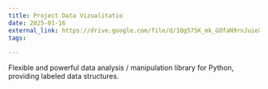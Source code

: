 ```yaml
---
title: Project Data Vizualitatio
date: 2025-01-16
external_link: https://drive.google.com/file/d/1Qg57SK_mk_GOfaN9rnJuieXqvlTVlWYC/view?usp=drive_link
tags:
  
---
```


Flexible and powerful data analysis / manipulation library for Python, providing labeled data structures.

<!--more-->

